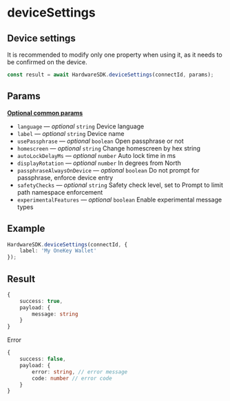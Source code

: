# deviceSettings

## Device settings

It is recommended to modify only one property when using it, as it needs to be confirmed on the device.

```typescript
const result = await HardwareSDK.deviceSettings(connectId, params);
```

## Params

[**Optional common params**](../common-params.md)

* `language` — _optional_ `string` Device language
* `label` — _optional_ `string` Device name
* `usePassphrase` — _optional_ `boolean` Open passphrase or not
* `homescreen` — _optional_ `string` Change homescreen by hex string
* `autoLockDelayMs` — _optional_ `number` Auto lock time in ms
* `displayRotation` — _optional_ `number` In degrees from North
* `passphraseAlwaysOnDevice` — _optional_ `boolean` Do not prompt for passphrase, enforce device entry
* `safetyChecks` — _optional_ `string` Safety check level, set to Prompt to limit path namespace enforcement
* `experimentalFeatures` — _optional_ `boolean` Enable experimental message types

## Example

```typescript
HardwareSDK.deviceSettings(connectId, {
    label: 'My OneKey Wallet'
});
```

## Result

```typescript
{
    success: true,
    payload: {
        message: string
    }
}
```

Error

```typescript
{
    success: false,
    payload: {
        error: string, // error message
        code: number // error code
    }
}
```
